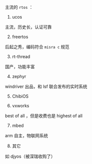 主流的 `rtos`  ：
1. ucos
 
 主流，历史长，认证可靠

2. freertos

  后起之秀，编码符合 `misra c` 规范

3. rt-thread

  国产，功能丰富

4. zephyr

  windriver 出品，和 lsf 联合发布的实时系统

5. ChibiOS

6. vxworks

  best of all ，但是收费也是 highest of all
  
7. mbed

  arm 自主，物联网系统

8. 其它
 
 如 djyos（被深瑞收购了）
